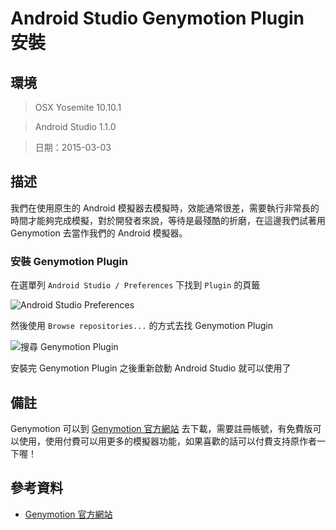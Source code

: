 # Android Studio Genymotion Plugin 安裝

## 環境

> OSX Yosemite 10.10.1

> Android Studio 1.1.0

> 日期：2015-03-03

## 描述

我們在使用原生的 Android 模擬器去模擬時，效能通常很差，需要執行非常長的時間才能夠完成模擬，對於開發者來說，等待是最殘酷的折磨，在這邊我們試著用 Genymotion 去當作我們的 Android 模擬器。

### 安裝 Genymotion Plugin

在選單列 `Android Studio / Preferences` 下找到 `Plugin` 的頁籤

![Android Studio Preferences](http://i.imgur.com/xfVeW8P.png)

然後使用 `Browse repositories...` 的方式去找 Genymotion Plugin

![搜尋 Genymotion Plugin](http://i.imgur.com/8o47vrD.png)

安裝完 Genymotion Plugin 之後重新啟動 Android Studio 就可以使用了

## 備註

Genymotion 可以到 [Genymotion 官方網站](https://www.genymotion.com/) 去下載，需要註冊帳號，有免費版可以使用，使用付費可以用更多的模擬器功能，如果喜歡的話可以付費支持原作者一下喔！

## 參考資料
* [Genymotion 官方網站](https://www.genymotion.com/)